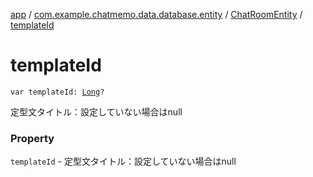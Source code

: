 [app](../../index.md) / [com.example.chatmemo.data.database.entity](../index.md) / [ChatRoomEntity](index.md) / [templateId](./template-id.md)

# templateId

`var templateId: `[`Long`](https://kotlinlang.org/api/latest/jvm/stdlib/kotlin/-long/index.html)`?`

定型文タイトル：設定していない場合はnull

### Property

`templateId` - 定型文タイトル：設定していない場合はnull